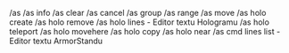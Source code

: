 /as
/as info
/as clear
/as cancel
/as group
/as range
/as move
/as holo create <jmeno> <text>
/as holo remove <jmeno>
/as holo lines <jmeno> - Editor textu Hologramu
/as holo teleport <jmeno>
/as holo movehere <jmeno>
/as holo copy <jmeno z> <jmeno na>
/as holo near <radius>
/as cmd lines list - Editor textu ArmorStandu
